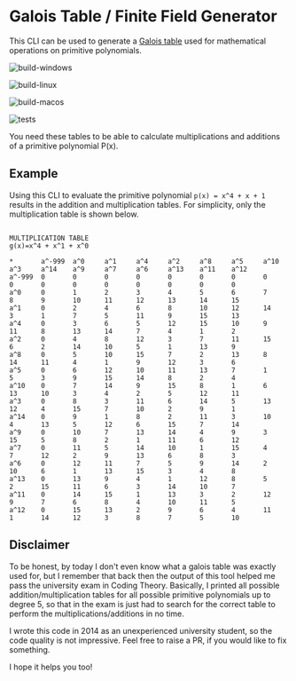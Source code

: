 # Galois Table / Finite Field Generator

This CLI can be used to generate a [Galois table](http://www.ee.unb.ca/cgi-bin/tervo/galois3.pl) used for mathematical operations on primitive polynomials.

![build-windows](https://github.com/Danaozhong/cpp-finite-field-table-generator/actions/workflows/build-windows.yaml/badge.svg)

![build-linux](https://github.com/Danaozhong/cpp-finite-field-table-generator/actions/workflows/build-linux.yaml/badge.svg)

![build-macos](https://github.com/Danaozhong/cpp-finite-field-table-generator/actions/workflows/build-macos.yaml/badge.svg)

![tests](https://github.com/Danaozhong/cpp-finite-field-table-generator/actions/workflows/run-tests.yaml/badge.svg)

You need these tables to be able to calculate multiplications and additions of a primitive polynomial P(x).

## Example

Using this CLI to evaluate the primitive polynomial `p(x) = x^4 + x + 1` results in the addition and multiplication tables. For simplicity, only the multiplication table is shown below.
```

MULTIPLICATION TABLE
g(x)=x^4 + x^1 + x^0

*       a^-999  a^0     a^1     a^4     a^2     a^8     a^5     a^10    a^3     a^14    a^9     a^7     a^6     a^13    a^11    a^12
a^-999  0       0       0       0       0       0       0       0       0       0       0       0       0       0       0       0
a^0     0       1       2       3       4       5       6       7       8       9       10      11      12      13      14      15
a^1     0       2       4       6       8       10      12      14      3       1       7       5       11      9       15      13
a^4     0       3       6       5       12      15      10      9       11      8       13      14      7       4       1       2
a^2     0       4       8       12      3       7       11      15      6       2       14      10      5       1       13      9
a^8     0       5       10      15      7       2       13      8       14      11      4       1       9       12      3       6
a^5     0       6       12      10      11      13      7       1       5       3       9       15      14      8       2       4
a^10    0       7       14      9       15      8       1       6       13      10      3       4       2       5       12      11
a^3     0       8       3       11      6       14      5       13      12      4       15      7       10      2       9       1
a^14    0       9       1       8       2       11      3       10      4       13      5       12      6       15      7       14
a^9     0       10      7       13      14      4       9       3       15      5       8       2       1       11      6       12
a^7     0       11      5       14      10      1       15      4       7       12      2       9       13      6       8       3
a^6     0       12      11      7       5       9       14      2       10      6       1       13      15      3       4       8
a^13    0       13      9       4       1       12      8       5       2       15      11      6       3       14      10      7
a^11    0       14      15      1       13      3       2       12      9       7       6       8       4       10      11      5
a^12    0       15      13      2       9       6       4       11      1       14      12      3       8       7       5       10
```

## Disclaimer

To be honest, by today I don't even know what a galois table was exactly used for, but I remember that back then the output of this tool helped me pass the university exam in Coding Theory.
Basically, I printed all possible addition/multiplication tables for all possible primitive polynomials up to degree 5, so that in the exam is just had to search for the correct table to perform the multiplications/additions in no time.


I wrote this code in 2014 as an unexperienced university student, so the code quality is not impressive. Feel free to raise a PR, if you would like to fix something.

I hope it helps you too!